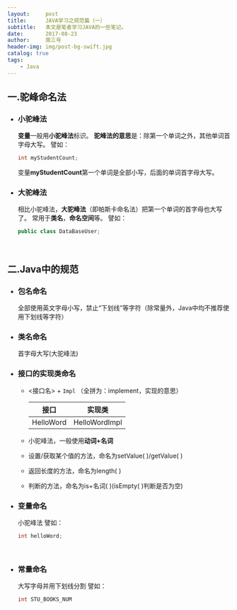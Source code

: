 ```yaml
---
layout:     post
title:      JAVA学习之规范篇（一）
subtitle:   本文是笔者学习JAVA的一些笔记。
date:       2017-08-23
author:     南三号
header-img: img/post-bg-swift.jpg
catalog: true
tags:
    - Java
---
```


## 一.驼峰命名法
- ### 小驼峰法
  **变量**一般用**小驼峰法**标识。
  **驼峰法的意思**是：除第一个单词之外，其他单词首字母大写。
  譬如：

  ```java
  int myStudentCount;
  ```

  变量**myStudentCount**第一个单词是全部小写，后面的单词首字母大写。

- ### 大驼峰法
  相比小驼峰法，**大驼峰法**（即帕斯卡命名法）把第一个单词的首字母也大写了。
  常用于**类名**，**命名空间**等。
  譬如：

  ```java
  public class DataBaseUser;
  ```

  ​

## 二.Java中的规范
- ### 包名命名
  全部使用英文字母小写，禁止“下划线”等字符（除常量外，Java中均不推荐使用下划线等字符）

- ### 类名命名

  首字母大写(大驼峰法)

- ### 接口的实现类命名

  - <接口名> + `Impl` （全拼为：implement，实现的意思）

    |   接口    |    实现类     |
    | :-------: | :-----------: |
    | HelloWord | HelloWordImpl |


  - 小驼峰法，一般使用**动词+名词**
  - 设置/获取某个值的方法，命名为setValue( )/getValue( )
  - 返回长度的方法，命名为length( )
  - 判断的方法，命名为is+名词( )(isEmpty( )判断是否为空)

- ### 变量命名

  小驼峰法
  譬如：

  ```java
  int helloWord;
  ```

  ​

- ### 常量命名

  大写字母并用下划线分割
  譬如：

  ``````java
  int STU_BOOKS_NUM
  ``````